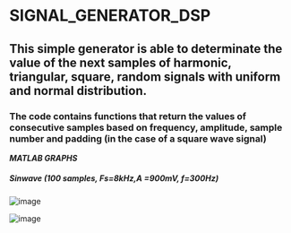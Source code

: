 # SIGNAL_GENERATOR_DSP
## This simple generator is able to determinate the value of the next samples of harmonic, triangular, square, random signals with uniform and normal distribution.
### The code contains functions that return the values of consecutive samples based on frequency, amplitude, sample number and padding (in the case of a square wave signal)

***MATLAB GRAPHS***
##### Sinwave (100 samples, Fs=8kHz,A =900mV, f=300Hz) 
![image](https://user-images.githubusercontent.com/74513162/119648661-05c69d00-be22-11eb-8171-e6dfb145477a.png)<br/>

![image](https://user-images.githubusercontent.com/74513162/119648709-14ad4f80-be22-11eb-95e6-43896093477a.png)
